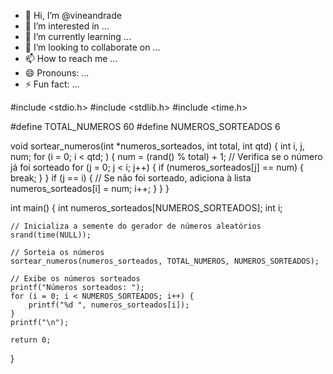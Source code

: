 - 👋 Hi, I’m @vineandrade
- 👀 I’m interested in ...
- 🌱 I’m currently learning ...
- 💞️ I’m looking to collaborate on ...
- 📫 How to reach me ...
- 😄 Pronouns: ...
- ⚡ Fun fact: ...

<!---
vineandrade/vineandrade is a ✨ special ✨ repository because its `README.md` (this file) appears on your GitHub profile.
You can click the Preview link to take a look at your changes.
--->
#include <stdio.h>
#include <stdlib.h>
#include <time.h>

#define TOTAL_NUMEROS 60
#define NUMEROS_SORTEADOS 6

void sortear_numeros(int *numeros_sorteados, int total, int qtd) {
    int i, j, num;
    for (i = 0; i < qtd; ) {
        num = (rand() % total) + 1;
        // Verifica se o número já foi sorteado
        for (j = 0; j < i; j++) {
            if (numeros_sorteados[j] == num) {
                break;
            }
        }
        if (j == i) { // Se não foi sorteado, adiciona à lista
            numeros_sorteados[i] = num;
            i++;
        }
    }
}

int main() {
    int numeros_sorteados[NUMEROS_SORTEADOS];
    int i;

    // Inicializa a semente do gerador de números aleatórios
    srand(time(NULL));

    // Sorteia os números
    sortear_numeros(numeros_sorteados, TOTAL_NUMEROS, NUMEROS_SORTEADOS);

    // Exibe os números sorteados
    printf("Números sorteados: ");
    for (i = 0; i < NUMEROS_SORTEADOS; i++) {
        printf("%d ", numeros_sorteados[i]);
    }
    printf("\n");

    return 0;
}

